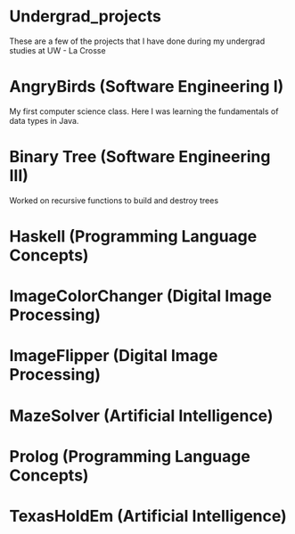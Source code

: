 # Undergrad_projects
These are a few of the projects that I have done during my undergrad studies at UW - La Crosse

# AngryBirds (Software Engineering I)
My first computer science class. Here I was learning the fundamentals of data types in Java.

# Binary Tree (Software Engineering III)
Worked on recursive functions to build and destroy trees

# Haskell (Programming Language Concepts)

# ImageColorChanger (Digital Image Processing)

# ImageFlipper (Digital Image Processing)

# MazeSolver (Artificial Intelligence)

# Prolog (Programming Language Concepts)

# TexasHoldEm (Artificial Intelligence)
